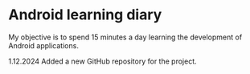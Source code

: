 # Android learning diary

My objective is to spend 15 minutes a day learning the development of Android applications.

1.12.2024 Added a new GitHub repository for the project.
